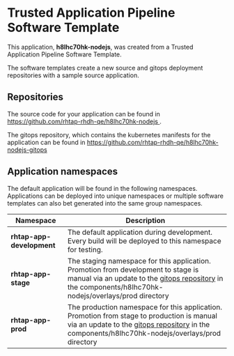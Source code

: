 # Trusted Application Pipeline Software Template

This application, **h8lhc70hk-nodejs**, was created from a Trusted Application Pipeline Software Template.

The software templates create a new source and gitops deployment repositories with a sample source application. 

## Repositories

The source code for your application can be found in [https://github.com/rhtap-rhdh-qe/h8lhc70hk-nodejs ](https://github.com/rhtap-rhdh-qe/h8lhc70hk-nodejs ).
 
The gitops repository, which contains the kubernetes manifests for the application can be found in 
[https://github.com/rhtap-rhdh-qe/h8lhc70hk-nodejs-gitops ](https://github.com/rhtap-rhdh-qe/h8lhc70hk-nodejs-gitops ) 

## Application namespaces 

The default application will be found in the following namespaces. Applications can be deployed into unique namespaces or multiple software templates can also bet generated into the same group namespaces.  

|  Namespace   |  Description   |  
| -------- | -------- |   
| **rhtap-app-development** | The default application during development. Every build will be deployed to this namespace for testing. | 
| **rhtap-app-stage** | The staging namespace for this application. Promotion from development to stage is manual via an update to the [gitops repository](https://github.com/rhtap-rhdh-qe/h8lhc70hk-nodejs-gitops ) in the components/h8lhc70hk-nodejs/overlays/prod directory |  
| **rhtap-app-prod** | The production namespace for this application. Promotion from stage to production is manual via an update to the [gitops repository](https://github.com/rhtap-rhdh-qe/h8lhc70hk-nodejs-gitops ) in the components/h8lhc70hk-nodejs/overlays/prod directory | 